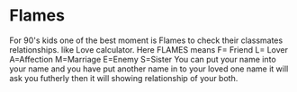 # Flames
For 90's kids one of the best moment is Flames to check their classmates relationships.
like Love calculator.
Here FLAMES means F= Friend  L= Lover A=Affection M=Marriage  E=Enemy S=Sister
You can put your name into your name and you have put another name in to your loved one name
it will ask you futherly then it will showing relationship of your both.
